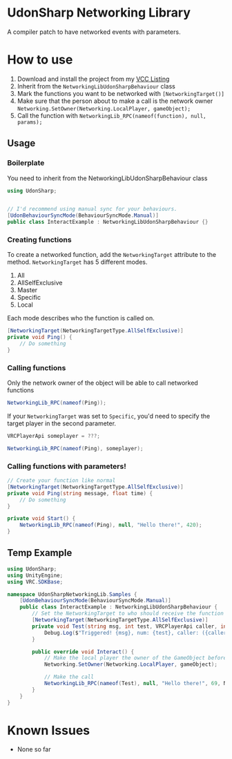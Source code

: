 # UdonSharp Networking Library
A compiler patch to have networked events with parameters.

# How to use
1. Download and install the project from my [VCC Listing](https://deltaneverused.github.io/VRChatPackages/)
2. Inherit from the ``NetworkingLibUdonSharpBehaviour`` class
3. Mark the functions you want to be networked with ``[NetworkingTarget()]``
4. Make sure that the person about to make a call is the network owner ``Networking.SetOwner(Networking.LocalPlayer, gameObject);``
5. Call the function with ``NetworkingLib_RPC(nameof(function), null, params);``

## Usage
### Boilerplate 
You need to inherit from the NetworkingLibUdonSharpBehaviour class
```csharp
using UdonSharp;


// I'd recommend using manual sync for your behaviours. 
[UdonBehaviourSyncMode(BehaviourSyncMode.Manual)]
public class InteractExample : NetworkingLibUdonSharpBehaviour {}
```
### Creating functions
To create a networked function, add the ``NetworkingTarget`` attribute to the method.
``NetworkingTarget`` has 5 different modes.

1. All
2. AllSelfExclusive
3. Master
4. Specific
5. Local

Each mode describes who the function is called on.
```csharp
[NetworkingTarget(NetworkingTargetType.AllSelfExclusive)]
private void Ping() {
    // Do something
}
```
### Calling functions
Only the network owner of the object will be able to call networked functions
```csharp
NetworkingLib_RPC(nameof(Ping));
```

If your ``NetworkingTarget`` was set to ``Specific``, you'd need to specify the target player in the second parameter.
```csharp
VRCPlayerApi someplayer = ???;

NetworkingLib_RPC(nameof(Ping), someplayer);
```
### Calling functions with parameters!
```csharp
// Create your function like normal
[NetworkingTarget(NetworkingTargetType.AllSelfExclusive)]
private void Ping(string message, float time) {
    // Do something
}

private void Start() {
    NetworkingLib_RPC(nameof(Ping), null, "Hello there!", 420);
}
```

## Temp Example
```csharp
using UdonSharp;
using UnityEngine;
using VRC.SDKBase;

namespace UdonSharpNetworkingLib.Samples {
    [UdonBehaviourSyncMode(BehaviourSyncMode.Manual)]
    public class InteractExample : NetworkingLibUdonSharpBehaviour {
        // Set the NetworkingTarget to who should receive the function call.
        [NetworkingTarget(NetworkingTargetType.AllSelfExclusive)]
        private void Test(string msg, int test, VRCPlayerApi caller, int[] testArray) { // Demo method
            Debug.Log($"Triggered! {msg}, num: {test}, caller: ({caller.displayName}, {caller.playerId}), DebugArray: {testArray[0]}, {testArray[1]}, {testArray[2]}");
        }

        public override void Interact() {
            // Make the local player the owner of the GameObject before calling.
            Networking.SetOwner(Networking.LocalPlayer, gameObject);

            // Make the call
            NetworkingLib_RPC(nameof(Test), null, "Hello there!", 69, Networking.LocalPlayer, new[] { 1, 2, 3 });
        }
    }
}
```

# Known Issues
- None so far
